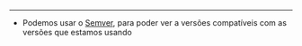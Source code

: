 ___
- Podemos usar o [Semver](https://semver.npmjs.com/), para poder ver a versões compatíveis com as versões que estamos usando